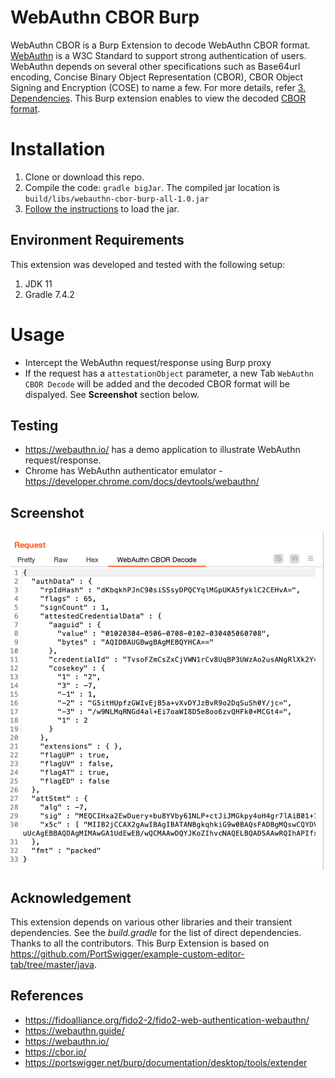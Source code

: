 # WebAuthn CBOR Burp
WebAuthn CBOR is a Burp Extension to decode WebAuthn CBOR format. [WebAuthn](https://www.w3.org/TR/webauthn-2/) is a W3C Standard to support strong authentication of users. WebAuthn depends on several other specifications such as Base64url encoding, Concise Binary Object Representation (CBOR), CBOR Object Signing and Encryption (COSE) to name a few. For more details, refer [3. Dependencies](https://www.w3.org/TR/webauthn-2/#sctn-dependencies). This Burp extension enables to view the decoded [CBOR format](https://www.rfc-editor.org/info/rfc8949).

# Installation
1. Clone or download this repo.
2. Compile the code: `gradle bigJar`. The compiled jar location is `build/libs/webauthn-cbor-burp-all-1.0.jar`
3. [Follow the instructions](https://portswigger.net/burp/documentation/desktop/tools/extender#installing-an-extension-from-a-file) to load the jar.

## Environment Requirements
This extension was developed and tested with the following setup:
1. JDK 11
2. Gradle 7.4.2

# Usage
* Intercept the WebAuthn request/response using Burp proxy
* If the request has a `attestationObject` parameter, a new Tab `WebAuthn CBOR Decode` will be added and the decoded CBOR format will be dispalyed. See **Screenshot** section below.

## Testing
* https://webauthn.io/ has a demo application to illustrate WebAuthn request/response.
* Chrome has WebAuthn authenticator emulator - https://developer.chrome.com/docs/devtools/webauthn/ 

## Screenshot
![](images/webauthn-cbor-decode.png)

## Acknowledgement
This extension depends on various other libraries and their transient dependencies. See the *build.gradle* for the list of direct dependencies. Thanks to all the contributors. This Burp Extension is based on https://github.com/PortSwigger/example-custom-editor-tab/tree/master/java. 

## References
* https://fidoalliance.org/fido2-2/fido2-web-authentication-webauthn/
* https://webauthn.guide/
* https://webauthn.io/
* https://cbor.io/
* https://portswigger.net/burp/documentation/desktop/tools/extender